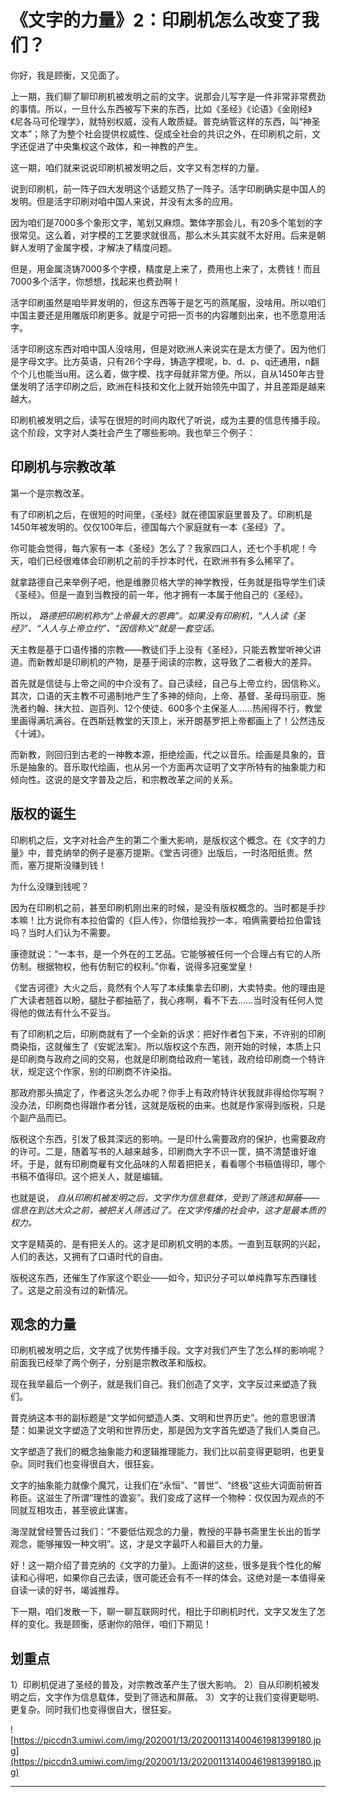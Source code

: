 # 《文字的力量》2：印刷机怎么改变了我们？

你好，我是顾衡，又见面了。

上一期，我们聊了聊印刷机被发明之前的文字。说那会儿写字是一件非常非常费劲的事情。所以，一旦什么东西被写下来的东西，比如《圣经》《论语》《金刚经》《尼各马可伦理学》，就特别权威，没有人敢质疑。普克纳管这样的东西，叫“神圣文本”；除了为整个社会提供权威性、促成全社会的共识之外，在印刷机之前，文字还促进了中央集权这个政体，和一神教的产生。

这一期，咱们就来说说印刷机被发明之后，文字又有怎样的力量。

说到印刷机，前一阵子四大发明这个话题又热了一阵子。活字印刷确实是中国人的发明。但是活字印刷对咱中国人来说，并没有太多的应用。

因为咱们是7000多个象形文字，笔划又麻烦。繁体字那会儿，有20多个笔划的字很常见。这么着，对字模的工艺要求就很高，那么木头其实就不太好用。后来是朝鲜人发明了金属字模，才解决了精度问题。

但是，用金属浇铸7000多个字模，精度是上来了，费用也上来了，太费钱！而且7000多个活字，你想想，找起来也费劲啊！

活字印刷虽然是咱毕昇发明的，但这东西等于是乞丐的燕尾服，没啥用。所以咱们中国主要还是用雕版印刷更多。就是宁可把一页书的内容雕刻出来，也不愿意用活字。

活字印刷这东西对咱中国人没啥用，但是对欧洲人来说实在是太方便了。因为他们是字母文字。比方英语，只有26个字母，铸造字模呢，b、d、p、q还通用，n翻个个儿也能当u用。这么着，做字模、找字母就非常方便。所以，自从1450年古登堡发明了活字印刷之后，欧洲在科技和文化上就开始领先中国了，并且差距是越来越大。

印刷机被发明之后，读写在很短的时间内取代了听说，成为主要的信息传播手段。这个阶段，文字对人类社会产生了哪些影响。我也举三个例子：

## 印刷机与宗教改革

第一个是宗教改革。

有了印刷机之后，在很短的时间里，《圣经》就在德国家庭里普及了。印刷机是1450年被发明的。仅仅100年后，德国每六个家庭就有一本《圣经》了。

你可能会觉得，每六家有一本《圣经》怎么了？我家四口人，还七个手机呢！今天，咱们已经很难体会印刷机之前的手抄本时代，在欧洲书有多么稀罕了。

就拿路德自己来举例子吧，他是维滕贝格大学的神学教授，任务就是指导学生们读《圣经》。但是一直到当教授的前一年，他才拥有一本属于他自己的《圣经》。

所以， *路德把印刷机称为“上帝最大的恩典”。如果没有印刷机，“人人读《圣经》”、“人人与上帝立约”、“因信称义”就是一套空话。*

天主教是基于口语传播的宗教——教徒们手上没有《圣经》，只能去教堂听神父讲道。而新教却是印刷机的产物，是基于阅读的宗教，这导致了二者极大的差异。

首先就是信徒与上帝之间的中介没有了。自己读经，自己与上帝立约，因信称义。其次，口语的天主教不可遏制地产生了多神的倾向，上帝、基督、圣母玛丽亚、施洗者约翰、抹大拉、迦百列、12个使徒、600多个主保圣人……热闹得不行，教堂里画得满坑满谷。在西斯廷教堂的天顶上，米开朗基罗把上帝都画上了！公然违反《十诫》。

而新教，则回归到古老的一神教本源，拒绝绘画，代之以音乐。绘画是具象的，音乐是抽象的。音乐取代绘画，也从另一个方面再次证明了文字所特有的抽象能力和倾向性。这说的是文字普及之后，和宗教改革之间的关系。

## 版权的诞生

印刷机之后，文字对社会产生的第二个重大影响，是版权这个概念。在《文字的力量》中，普克纳举的例子是塞万提斯。《堂吉诃德》出版后，一时洛阳纸贵。然而，塞万提斯没赚到钱！

为什么没赚到钱呢？

因为在印刷机之前，甚至印刷机刚出来的时候，是没有版权概念的。当时都是手抄本嘛！比方说你有本拉伯雷的《巨人传》，你借给我抄一本，咱俩需要给拉伯雷钱吗？当时人们认为不需要。

康德就说：“一本书，是一个外在的工艺品。它能够被任何一个合理占有它的人所仿制。根据物权，他有仿制它的权利。”你看，说得多冠冕堂皇！

《堂吉诃德》大火之后，竟然有个人写了本续集拿去印刷，大卖特卖。他的理由是广大读者翘首以盼，腿肚子都抽筋了，我心疼啊，看不下去……当时没有任何人觉得他的做法有什么不妥当。

有了印刷机之后，印刷商就有了一个全新的诉求：把好作者包下来，不许别的印刷商染指，这就催生了《安妮法案》。所以版权这个东西，刚开始的时候，本质上只是印刷商与政府之间的交易，也就是印刷商给政府一笔钱，政府给印刷商一个特许状，规定这个作家，别的印刷商不许染指。

那政府那头搞定了，作者这头怎么办呢？你手上有政府特许状我就非得给你写啊？没办法，印刷商也得跟作者分钱，这就是版税的由来。也就是作家得到版税，只是个副产品而已。

版税这个东西，引发了极其深远的影响。一是印什么需要政府的保护，也需要政府的许可。二是，随着写书的人越来越多，印刷商大字不识一筐，搞不清楚谁好谁坏。于是，就有印刷商雇有文化品味的人帮着把把关，看看哪个书稿值得印，哪个书稿不值得印。这个把关人，就是编辑。

也就是说， *自从印刷机被发明之后，文字作为信息载体，受到了筛选和屏蔽——信息在到达大众之前，被把关人筛选过了。在文字传播的社会中，这才是最本质的权力。*

文字是精英的、是有把关人的。这才是印刷机文明的本质。一直到互联网的兴起，人们的表达，又拥有了口语时代的自由。

版税这东西，还催生了作家这个职业——如今，知识分子可以单纯靠写东西赚钱了。这是之前没有过的新情况。

## 观念的力量

印刷机被发明之后，文字成了优势传播手段。文字对我们产生了怎么样的影响呢？前面我已经举了两个例子，分别是宗教改革和版权。

现在我举最后一个例子，就是我们自己。我们创造了文字，文字反过来塑造了我们。

普克纳这本书的副标题是“文学如何塑造人类、文明和世界历史”。他的意思很清楚：如果说文字塑造了文明和世界历史，那是因为文字首先塑造了我们人类自己。

文字塑造了我们的概念抽象能力和逻辑推理能力，我们比以前变得更聪明，也更复杂。同时我们也变得很自大，很狂妄。

文字的抽象能力就像个魔咒，让我们在“永恒”、“普世”、“终极”这些大词面前俯首称臣。这滋生了所谓“理性的谵妄”。我们变成了这样一个物种：仅仅因为观点的不同就互相攻击，甚至彼此谋害。

海涅就曾经警告过我们：“不要低估观念的力量，教授的平静书斋里生长出的哲学观念，能够摧毁一种文明”。这，才是文字最吓人和最巨大的力量。

好！这一期介绍了普克纳的《文字的力量》。上面讲的这些，很多是我个性化的解读和心得吧，如果你自己去读，很可能还会有不一样的体会。这绝对是一本值得亲自读一读的好书，竭诚推荐。

下一期，咱们发散一下，聊一聊互联网时代，相比于印刷机时代，文字又发生了怎样的变化。我是顾衡，感谢你的陪伴，咱们下期见！

## 划重点

1）印刷机促进了圣经的普及，对宗教改革产生了很大影响。
2）自从印刷机被发明之后，文字作为信息载体，受到了筛选和屏蔽。
3）文字的让我们变得更聪明、更复杂。同时我们也变得很自大，很狂妄。

![https://piccdn3.umiwi.com/img/202001/13/202001131400461981399180.jpg](https://piccdn3.umiwi.com/img/202001/13/202001131400461981399180.jpg)

---

